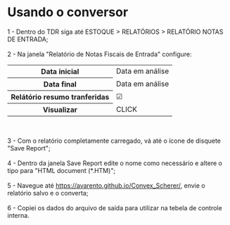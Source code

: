 <h1>Usando o conversor</h1>

1 - Dentro do TDR siga até ESTOQUE > RELATÓRIOS > RELATÓRIO NOTAS DE ENTRADA; <br><br>
2 - Na janela "Relatório de Notas Fiscais de Entrada" configure:<br>
<table>
  <tbody>
    <tr>
      <th scope="row">Data inicial</th>
      <td>Data em análise</td>
    </tr>
     <tr>
      <th scope="row">Data final</th>
      <td>Data em análise</td>
    </tr>
      <th scope="row">Relátório resumo tranferidas</th>
      <td>☑</td>
    </tr>
    <tr>
      <th scope="row">Visualizar</th>
      <td>CLICK</td>
    </tr>
  </tbody>
</table> <br>

3 - Com o relatório completamente carregado, vá até o ícone de disquete "Save Report";<br><br>
4 - Dentro da janela Save Report edite o nome como necessário e altere o tipo para "HTML document (*.HTM)";<br><br>
5 - Navegue até https://avarento.github.io/Convex_Scherer/, envie o relatório salvo e o converta;<br><br>
6 - Copiei os dados do arquivo de saída para utilizar na tebela de controle interna.
